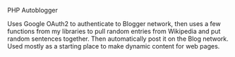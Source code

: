 PHP Autoblogger

Uses Google OAuth2 to authenticate to Blogger network, then uses a few functions from my libraries to pull random entries from Wikipedia and put random sentences together.  Then automatically post it on the Blog network.  Used mostly as a starting place to make dynamic content for web pages.
